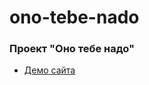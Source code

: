 # ono-tebe-nado

### Проект "Оно тебе надо"

* [Демо сайта](https://github.com/den7466/ono-tebe-nado)
